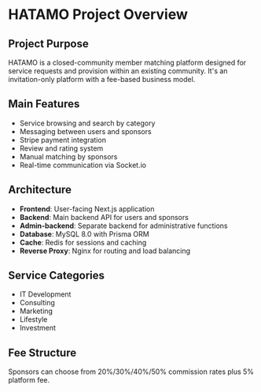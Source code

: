 # HATAMO Project Overview

## Project Purpose
HATAMO is a closed-community member matching platform designed for service requests and provision within an existing community. It's an invitation-only platform with a fee-based business model.

## Main Features
- Service browsing and search by category
- Messaging between users and sponsors
- Stripe payment integration
- Review and rating system
- Manual matching by sponsors
- Real-time communication via Socket.io

## Architecture
- **Frontend**: User-facing Next.js application
- **Backend**: Main backend API for users and sponsors
- **Admin-backend**: Separate backend for administrative functions
- **Database**: MySQL 8.0 with Prisma ORM
- **Cache**: Redis for sessions and caching
- **Reverse Proxy**: Nginx for routing and load balancing

## Service Categories
- IT Development
- Consulting
- Marketing
- Lifestyle
- Investment

## Fee Structure
Sponsors can choose from 20%/30%/40%/50% commission rates plus 5% platform fee.